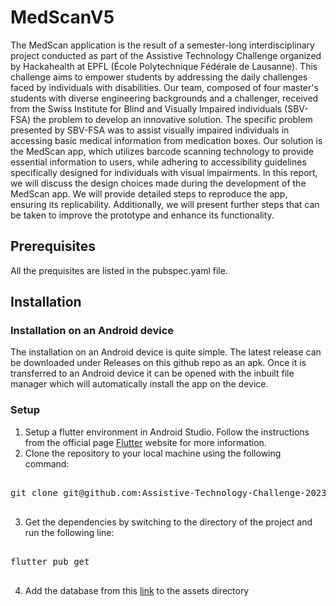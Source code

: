 # MedScanV5
The MedScan application is the result of a semester-long interdisciplinary project conducted as part of the Assistive Technology Challenge organized by Hackahealth at EPFL (École Polytechnique Fédérale de Lausanne). This challenge aims to empower students by addressing the daily challenges faced by individuals with disabilities. Our team, composed of four master's students with diverse engineering backgrounds and a challenger, received from the Swiss Institute for Blind and Visually Impaired individuals (SBV-FSA) the problem to develop an innovative solution.
The specific problem presented by SBV-FSA was to assist visually impaired individuals in accessing basic medical information from medication boxes. Our solution is the MedScan app, which utilizes barcode scanning technology to provide essential information to users, while adhering to accessibility guidelines specifically designed for individuals with visual impairments.
In this report, we will discuss the design choices made during the development of the MedScan app. We will provide detailed steps to reproduce the app, ensuring its replicability. Additionally, we will present further steps that can be taken to improve the prototype and enhance its functionality.


## Prerequisites

All the prequisites are listed in the pubspec.yaml file.

## Installation

### Installation on an Android device
The installation on an Android device is quite simple. The latest release can be downloaded under Releases on this github repo as an apk. Once it is transferred
to an Android device it can be opened with the inbuilt file manager which will automatically install the app on the device.

### Setup 
1. Setup a flutter environment in Android Studio. Follow the instructions from the official page [Flutter](https://docs.flutter.dev/get-started/editor?tab=vscode) website for more information.
2. Clone the repository to your local machine using the following command:
<pre>

git clone git@github.com:Assistive-Technology-Challenge-2023/medscan-interface-v5.git

</pre>
3. Get the dependencies by switching to the directory of the project and run the following line:

<pre>

flutter pub get

</pre>

4. Add the database from this [link](https://drive.switch.ch/index.php/apps/files/?dir=/ATC%20P2&fileid=5975444117) to the assets directory
